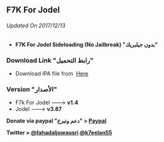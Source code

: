 ## **F7K For Jodel**
###### Updated On 2017/12/13

- **F7K For Jodel Sideloading (No Jailbreak) "بدون جيلبريك"**



###  Download Link "رابط التحميل" 
 - Download IPA file from  [Here ](https://mega.nz/#!uJNlzTha!jn4UolicSbhfGGj1sJ6b55OKGKlzpk36ZKSBxcRzW8U)
 
 ### Version "الأصدار" 
- F7k For Jodel ---> **v1.4**
- Jodel ---> **v3.87**

 
 **Donate via paypal "دعم وتبرع" > [Paypal](https://www.paypal.me/Spoofsnap)**

**Twitter > [@fahadaljuwausri](https://twitter.com/fahadaljuwausri) [@k7eelan55](https://twitter.com/K7eelan55)**
